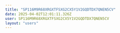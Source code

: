 ```yaml
---
title: "SP116M9R68XRGXTFSXG2CX5Y1V2GQDTDX7QNEN5CV"
date: 2025-04-02T12:01:11.326Z
user: SP116M9R68XRGXTFSXG2CX5Y1V2GQDTDX7QNEN5CV
layout: "users"
---
```

    